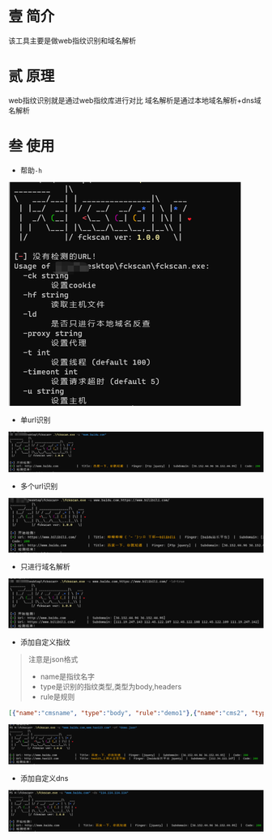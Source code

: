# 壹 简介

该工具主要是做web指纹识别和域名解析

# 贰 原理

web指纹识别就是通过web指纹库进行对比
域名解析是通过本地域名解析+dns域名解析

# 叁 使用

- 帮助`-h`

![image-20230410180949795](image/image-20230410180949795.png)

- 单url识别

![image-20230410182748465](image/image-20230410182748465.png)

- 多个url识别

![image-20230410182931617](image/image-20230410182931617.png)

- 只进行域名解析

![image-20230410183017422](image/image-20230410183017422.png)

- 添加自定义指纹

> 注意是json格式
> - name是指纹名字
> - type是识别的指纹类型,类型为body,headers
> - rule是规则

```json
[{"name":"cmsname", "type":"body", "rule":"demo1"},{"name":"cms2", "type":"headers", "rule":"demo2"}]
```

![image-20230412173154684](image/image-20230412173154684.png)

- 添加自定义dns

![image-20230412173314368](image/image-20230412173314368.png)